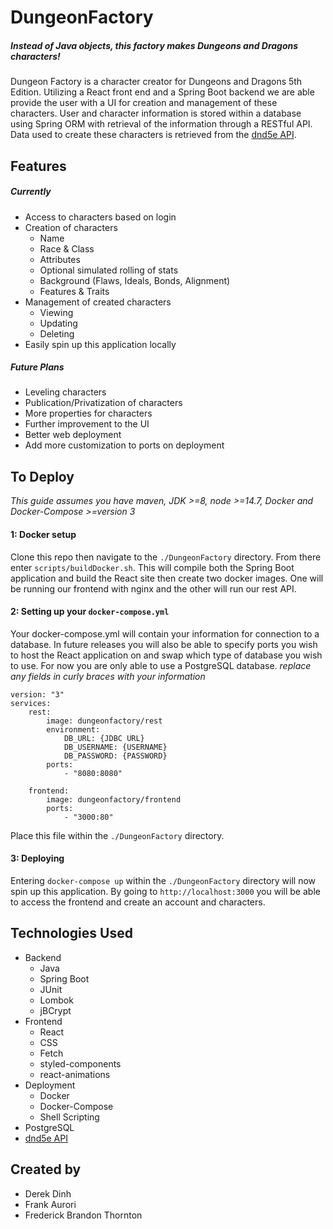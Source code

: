 # DungeonFactory
##### Instead of Java objects, this factory makes Dungeons and Dragons characters!
Dungeon Factory is a character creator for Dungeons and Dragons 5th Edition. Utilizing a React front end and a Spring Boot backend we are able provide the user with a UI for creation and management of these characters. User and character information is stored within a database using Spring ORM with retrieval of the information through a RESTful API. Data used to create these characters is retrieved from the [dnd5e API](http://www.dnd5eapi.co/).

## Features
##### Currently
- Access to characters based on login
- Creation of characters
    - Name
    - Race & Class
    - Attributes
    - Optional simulated rolling of stats
    - Background (Flaws, Ideals, Bonds, Alignment)
    - Features & Traits
- Management of created characters
    - Viewing
    - Updating
    - Deleting
- Easily spin up this application locally

##### Future Plans
- Leveling characters
- Publication/Privatization of characters
- More properties for characters
- Further improvement to the UI
- Better web deployment
- Add more customization to ports on deployment

## To Deploy
*This guide assumes you have maven, JDK >=8, node >=14.7, Docker and Docker-Compose >=version 3*
#### 1: Docker setup
Clone this repo then navigate to the `./DungeonFactory` directory. From there enter `scripts/buildDocker.sh`. This will compile both the Spring Boot application and build the React site then create two docker images. One will be running our frontend with nginx and the other will run our rest API.
#### 2: Setting up your `docker-compose.yml`
Your docker-compose.yml will contain your information for connection to a database. In future releases you will also be able to specify ports you wish to host the React application on and swap which type of database you wish to use. For now you are only able to use a PostgreSQL database.
*replace any fields in curly braces with your information*
```
version: "3"
services:
    rest:
        image: dungeonfactory/rest
        environment: 
            DB_URL: {JDBC URL}
            DB_USERNAME: {USERNAME}
            DB_PASSWORD: {PASSWORD}
        ports:
            - "8080:8080"

    frontend:
        image: dungeonfactory/frontend
        ports: 
            - "3000:80"
```
Place this file within the `./DungeonFactory` directory.
#### 3: Deploying
Entering `docker-compose up` within the `./DungeonFactory` directory will now spin up this application. By going to `http://localhost:3000` you will be able to access the frontend and create an account and characters. 

## Technologies Used
- Backend
    - Java
    - Spring Boot
    - JUnit
    - Lombok
    - jBCrypt
- Frontend
    - React
    - CSS
    - Fetch
    - styled-components
    - react-animations
- Deployment
    - Docker
    - Docker-Compose
    - Shell Scripting
- PostgreSQL
- [dnd5e API](http://www.dnd5eapi.co/)

## Created by
- Derek Dinh
- Frank Aurori
- Frederick Brandon Thornton
